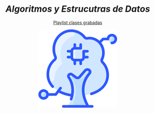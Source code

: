 _<h1 align="center">Algoritmos y Estrucutras de Datos</h1>_
<div align="center">
  <a href="https://docs.google.com/document/u/0/d/13FtoxmvHM01O4UfLgwwvMTADbtVBInwc/pub?pli=1"><p>Playlist clases grabadas</p></a>
  <img src="https://github.com/DerDAVO/DerDAVO/blob/main/media/tree-256.png">
</div>
